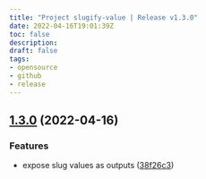 ```yaml
---
title: "Project slugify-value | Release v1.3.0"
date: 2022-04-16T19:01:39Z
toc: false
description: 
draft: false
tags:
- opensource
- github
- release
---
```

## [1.3.0](https://github.com/rlespinasse/slugify-value/compare/v1.2.3...v1.3.0) (2022-04-16)


### Features

* expose slug values as outputs ([38f26c3](https://github.com/rlespinasse/slugify-value/commit/38f26c34456c487305b52d1380f5801bbe6274b0))



